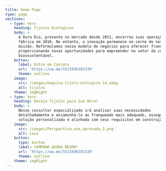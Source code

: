 ```yaml
---
title: Home Page
type: page
sections:
  - type: hero
    heading: Tijolos Ecológicos
    body: >
      A Dura Eco, presente no mercado desde 2011, encerrou suas operações como
      fábrica em 2016. No entanto, a inovação permanece no cerne de nossa
      missão. Reformulamos nosso modelo de negócios para oferecer franquias,
      proporcionando novas oportunidades para empreender no setor da construção
      biossustentável. 
    button:
      label: Entre em Contato
      url: 'https://wa.me/5521936182339'
      theme: outline
    image:
      src: /images/maquina-tijolo-ecologico-14.webp
      alt: tijolos
    theme: imgRight
  - type: hero
    heading: Deseja Tijolos para Sua Obra?
    body: >
      Nosso consultor especializado irá analisar suas necessidades
      detalhadamente e encaminhá-lo ao franqueado mais adequado, assegurando uma
      solução personalizada e alinhada com seus requisitos em construção.
    image:
      src: /images/Perspectiva_nao_aprovada_2.png
      alt: casa
    button:
      type: button
      label: COMPRAR AGORA MESMO!
      url: 'https://wa.me/5521936182339'
      theme: outline
    theme: imgRight
---
```

